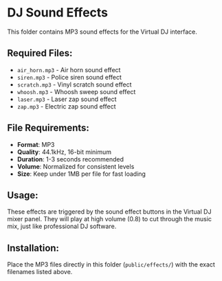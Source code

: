 # DJ Sound Effects

This folder contains MP3 sound effects for the Virtual DJ interface.

## Required Files:

- `air_horn.mp3` - Air horn sound effect
- `siren.mp3` - Police siren sound effect  
- `scratch.mp3` - Vinyl scratch sound effect
- `whoosh.mp3` - Whoosh sweep sound effect
- `laser.mp3` - Laser zap sound effect
- `zap.mp3` - Electric zap sound effect

## File Requirements:

- **Format**: MP3
- **Quality**: 44.1kHz, 16-bit minimum
- **Duration**: 1-3 seconds recommended
- **Volume**: Normalized for consistent levels
- **Size**: Keep under 1MB per file for fast loading

## Usage:

These effects are triggered by the sound effect buttons in the Virtual DJ mixer panel. They will play at high volume (0.8) to cut through the music mix, just like professional DJ software.

## Installation:

Place the MP3 files directly in this folder (`public/effects/`) with the exact filenames listed above.

